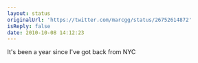 ```yaml
---
layout: status
originalUrl: 'https://twitter.com/marcgg/status/26752614872'
isReply: false
date: 2010-10-08 14:12:23
---
```


It's been a year since I've got back from NYC

